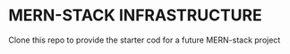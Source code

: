 # MERN-STACK INFRASTRUCTURE

Clone this repo to provide the starter cod for a future MERN-stack project